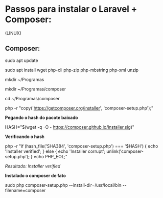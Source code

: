 # Passos para instalar o Laravel + Composer:

(LINUX)


## Composer:


sudo apt update

sudo apt install wget php-cli php-zip php-mbstring php-xml unzip


mkdir ~/Programas

mkdir ~/Programas/composer

cd ~/Programas/composer

php -r "copy('https://getcomposer.org/installer', 'composer-setup.php');"

**Pegando o hash do pacote baixado**

HASH="$(wget -q -O - https://composer.github.io/installer.sig)"

**Verificando o hash**

php -r "if (hash_file('SHA384', 'composer-setup.php') === '$HASH') { echo 'Installer verified'; } else { echo 'Installer corrupt'; unlink('composer-setup.php'); } echo PHP_EOL;"

*Resultado:*
*Installer verified*

**Instalado o composer de fato**

sudo php composer-setup.php --install-dir=/usr/local/bin --filename=composer


